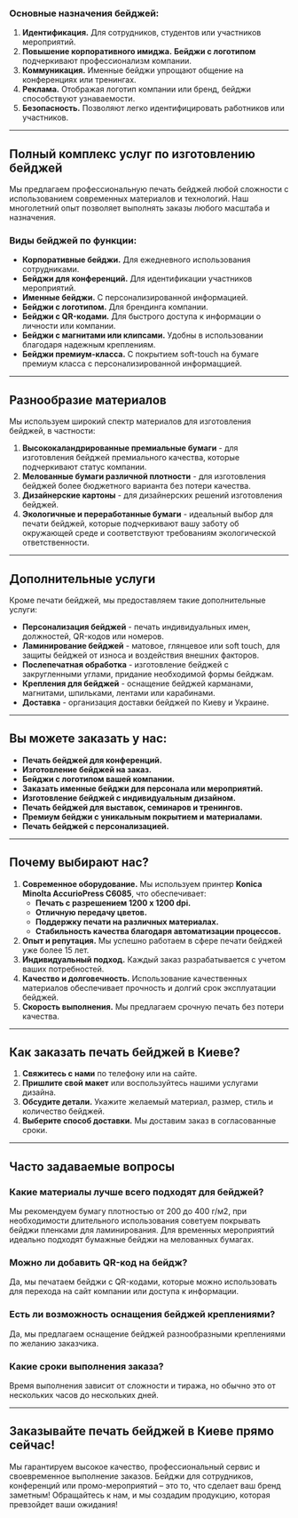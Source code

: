 ### Основные назначения бейджей:
1. **Идентификация.** Для сотрудников, студентов или участников мероприятий.
2. **Повышение корпоративного имиджа.** **Бейджи с логотипом** подчеркивают профессионализм компании.
3. **Коммуникация.** Именные бейджи упрощают общение на конференциях или тренингах.
4. **Реклама.** Отображая логотип компании или бренд, бейджи способствуют узнаваемости.
5. **Безопасность.** Позволяют легко идентифицировать работников или участников.

---

## Полный комплекс услуг по изготовлению бейджей

Мы предлагаем профессиональную печать бейджей любой сложности с использованием современных материалов и технологий. Наш многолетний опыт позволяет выполнять заказы любого масштаба и назначения.

### Виды бейджей по функции:
- **Корпоративные бейджи.** Для ежедневного использования сотрудниками.
- **Бейджи для конференций.** Для идентификации участников мероприятий.
- **Именные бейджи.** С персонализированной информацией.
- **Бейджи с логотипом.** Для брендинга компании.
- **Бейджи с QR-кодами.** Для быстрого доступа к информации о личности или компании.
- **Бейджи с магнитами или клипсами.** Удобны в использовании благодаря надежным креплениям.
- **Бейджи премиум-класса.** С покрытием soft-touch на бумаге премиум класса с персонализированной информаццией.

---

## Разнообразие материалов

Мы используем широкий спектр материалов для изготовления бейджей, в частности:
1. **Высококаландрированные премиальные бумаги** - для изготовления бейджей премиального качества, которые подчеркивают статус компании.
2. **Мелованные бумаги различной плотности** - для изготовления бейджей более бюджетного варианта без потери качества.
3. **Дизайнерские картоны** - для дизайнерских решений изготовления бейджей.
4. **Экологичные и переработанные бумаги** - идеальный выбор для печати бейджей, которые подчеркивают вашу заботу об окружающей среде и соответствуют требованиям экологической ответственности.

---

## Дополнительные услуги

Кроме печати бейджей, мы предоставляем такие дополнительные услуги:

- **Персонализация бейджей** - печать индивидуальных имен, должностей, QR-кодов или номеров.
- **Ламинирование бейджей** - матовое, глянцевое или soft touch, для защиты бейджей от износа и воздействия внешних факторов.
- **Послепечатная обработка** - изготовление бейджей с закругленными углами, придание необходимой формы бейджам.
- **Крепления для бейджей** - оснащение бейджей карманами, магнитами, шпильками, лентами или карабинами.
- **Доставка** - организация доставки бейджей по Киеву и Украине.

---

## Вы можете заказать у нас:

- **Печать бейджей для конференций.**
- **Изготовление бейджей на заказ.**
- **Бейджи с логотипом вашей компании.**
- **Заказать именные бейджи для персонала или мероприятий.**
- **Изготовление бейджей с индивидуальным дизайном.**
- **Печать бейджей для выставок, семинаров и тренингов.**
- **Премиум бейджи с уникальным покрытием и материалами.**
- **Печать бейджей с персонализацией.**

---

## Почему выбирают нас?

1. **Современное оборудование.** Мы используем принтер **Konica Minolta AccurioPress C6085**, что обеспечивает:
   - **Печать с разрешением 1200 x 1200 dpi.**
   - **Отличную передачу цветов.**
   - **Поддержку печати на различных материалах.**
   - **Стабильность качества благодаря автоматизации процессов.**
2. **Опыт и репутация.** Мы успешно работаем в сфере печати бейджей уже более 15 лет.
3. **Индивидуальный подход.** Каждый заказ разрабатывается с учетом ваших потребностей.
4. **Качество и долговечность.** Использование качественных материалов обеспечивает прочность и долгий срок эксплуатации бейджей.
5. **Скорость выполнения.** Мы предлагаем срочную печать без потери качества.

---

## Как заказать печать бейджей в Киеве?

1. **Свяжитесь с нами** по телефону или на сайте.
2. **Пришлите свой макет** или воспользуйтесь нашими услугами дизайна.
3. **Обсудите детали.** Укажите желаемый материал, размер, стиль и количество бейджей.
4. **Выберите способ доставки.** Мы доставим заказ в согласованные сроки.

---

## Часто задаваемые вопросы

### Какие материалы лучше всего подходят для бейджей?
Мы рекомендуем бумагу плотностью от 200 до 400 г/м2, при необходимости длительного использования советуем покрывать бейджи пленками для ламинирования. Для временных мероприятий идеально подходят бумажные бейджи на мелованных бумагах.

### Можно ли добавить QR-код на бейдж?
Да, мы печатаем бейджи с QR-кодами, которые можно использовать для перехода на сайт компании или доступа к информации.

### Есть ли возможность оснащения бейджей креплениями?
Да, мы предлагаем оснащение бейджей разнообразными креплениями по желанию заказчика.

### Какие сроки выполнения заказа?
Время выполнения зависит от сложности и тиража, но обычно это от нескольких часов до нескольких дней.

---

## Заказывайте печать бейджей в Киеве прямо сейчас!

Мы гарантируем высокое качество, профессиональный сервис и своевременное выполнение заказов.
Бейджи для сотрудников, конференций или промо-мероприятий – это то, что сделает ваш бренд заметным!
Обращайтесь к нам, и мы создадим продукцию, которая превзойдет ваши ожидания!
